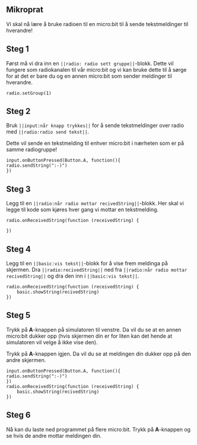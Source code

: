 ## Mikroprat
Vi skal nå lære å bruke radioen til en micro:bit til å sende tekstmeldinger til hverandre! 


## Steg 1
Først må vi dra inn en ``||radio: radio sett gruppe||``-blokk. Dette vil fungere som radiokanalen til vår micro:bit og vi kan bruke dette til å sørge for at det er bare du og en annen micro:bit som sender meldinger til hverandre.

```blocks
radio.setGroup(1)
```

## Steg 2
Bruk ``||input:når knapp trykkes||`` for å sende tekstmeldinger over radio med ``||radio:radio send tekst||``.

Dette vil sende en tekstmelding til enhver micro:bit i nærheten som er på samme radiogruppe!

```blocks
input.onButtonPressed(Button.A, function(){
radio.sendString(":-)")
})
```

## Steg 3
Legg til en ``||radio:når radio mottar recivedString||``-blokk. Her skal vi legge til kode som kjøres hver gang vi mottar en tekstmelding.

```blocks
radio.onReceivedString(function (receivedString) {
	
})
```

## Steg 4
Legg til en ``||basic:vis tekst||``-blokk for å vise frem meldinga på skjermen. Dra ``||radio:recivedString||`` ned fra ``||radio:når radio mottar recivedString||`` og dra den inn i ``||basic:vis tekst||``.

```blocks
radio.onReceivedString(function (receivedString) {
	basic.showString(recivedString)
})
```

## Steg 5
Trykk på **A**-knappen på simulatoren til venstre. Da vil du se at en annen micro:bit dukker opp (hvis skjermen din er for liten kan det hende at simulatoren vil velge å ikke vise den). 

Trykk på **A**-knappen igjen. Da vil du se at meldingen din dukker opp på den andre skjermen. 

```blocks
input.onButtonPressed(Button.A, function(){
radio.sendString(":-)")
})
radio.onReceivedString(function (receivedString) {
	basic.showString(recivedString)
})
```

## Steg 6
Nå kan du laste ned programmet på flere micro:bit. Trykk på **A**-knappen og se hvis de andre mottar meldingen din.  





<script src="https://makecode.com/gh-pages-embed.js"></script><script>makeCodeRender("{{ site.makecode.home_url }}", "{{ site.github.owner_name }}/{{ site.github.repository_name }}");</script>